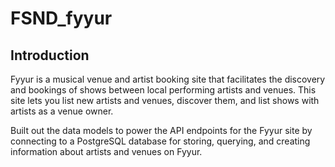 # FSND_fyyur

## Introduction

Fyyur is a musical venue and artist booking site that facilitates the discovery and bookings of 
shows between local performing artists and venues. 
This site lets you list new artists and venues, discover them, and list shows with artists as a venue owner.

Built out the data models to power the API endpoints for the Fyyur site by connecting to a 
PostgreSQL database for storing, querying, and creating information about artists and venues on Fyyur.
